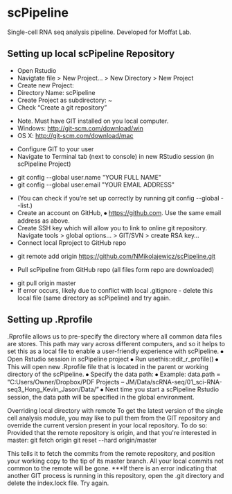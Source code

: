 # scPipeline
Single-cell RNA seq analysis pipeline. Developed for Moffat Lab. 

## Setting up local scPipeline Repository
*	Open Rstudio
*	Navigtate file > New Project… > New Directory > New Project
*	Create new Project:
*	Directory Name: scPipeline
*	Create Project as subdirectory: ~
*	Check “Create a git repository”
  +	Note. Must have GIT installed on you local computer. 
  +	Windows: http://git-scm.com/download/win
  +	OS X: http://git-scm.com/download/mac
*	Configure GIT to your user
*	Navigate to Terminal tab (next to console) in new RStudio session (in scPipeline Project)
  +	git config --global user.name "YOUR FULL NAME"
  +	git config --global user.email "YOUR EMAIL ADDRESS"
*	(You can check if you’re set up correctly by running git config --global --list.)
*	Create an account on GitHub, ⦁	https://github.com. Use the same email address as above.
*	Create SSH key which will allow you to link to online git repository. Navigate tools > global options… > GIT/SVN > create RSA key…
*	Connect local Rproject to GitHub repo
  +	git remote add origin https://github.com/NMikolajewicz/scPipeline.git
*	Pull scPipeline from GitHub repo (all files form repo are downloaded)
  +	git pull origin master
  +	If error occurs, likely due to conflict with local .gitignore - delete this local file (same directory as scPipeline) and try again. 

## Setting up .Rprofile
.Rprofile allows us to pre-specify the directory where all common data files are stores. This path may vary across different computers, and so it helps to set this as a local file to enable a user-friendly experience with scPipeline. 
⦁	Open Rstudio session in scPipeline project
⦁	Run usethis::edit_r_profile()
⦁	This will open new .Rprofile file that is located in the parent or working directory of the scPipeline. 
⦁	Specify the data path:
⦁	Example: data.path = “C:Users/Owner/Dropbox/PDF Projects – JM/Data/scRNA-seq/01_sci-RNA-seq3_Hong_Kevin_Jason/Data/”
⦁	Next time you start a scPipeline Rstudio session, the data path will be specified in the global environment. 

Overriding local directory with remote
To get the latest version of the single cell analysis module, you may like to pull them from the GIT repository and override the current version present in your local repository. To do so:
Provided that the remote repository is origin, and that you're interested in master:
git fetch origin
git reset --hard origin/master

This tells it to fetch the commits from the remote repository, and position your working copy to the tip of its master branch.
All your local commits not common to the remote will be gone.
***If there is an error indicating that another GIT process is running in this repository, open the .git directory and delete the index.lock file. Try again. 


